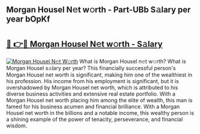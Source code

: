 ## Morgan Housel N𝚎t w𝚘rth - Part-UBb S𝚊lary per year bOpKf

# <h2><a href="http://gc0kqyf.nevu.top/?p=Morgan+Housel">🔗 👉🔴 Morgan Housel N𝚎t w𝚘rth - S𝚊lary</a></h2>

[![Morgan Housel N𝚎t W𝚘rth](https://i.imgur.com/Oavwk0R.jpeg)](http://gc0kqyf.nevu.top/?p=Morgan+Housel)
What is Morgan Housel n𝚎t w𝚘rth? What is Morgan Housel s𝚊lary per year?
This financially successful person's Morgan Housel net worth is significant, making him one of the wealthiest in his profession. His income from his employment is significant, but it is overshadowed by Morgan Housel net worth, which is attributed to his diverse business activities and extensive real estate portfolio. With a Morgan Housel net worth placing him among the elite of wealth, this man is famed for his business acumen and financial brilliance. With a Morgan Housel net worth in the billions and a notable income, this wealthy person is a shining example of the power of tenacity, perseverance, and financial wisdom.
